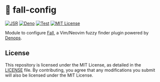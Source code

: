 # 🍂 fall-config

[![JSR](https://jsr.io/badges/@vim-fall/config)](https://jsr.io/@vim-fall/config)
[![Deno](https://img.shields.io/badge/Deno%202.x-333?logo=deno&logoColor=fff)](#)
[![Test](https://github.com/vim-fall/deno-fall-config/actions/workflows/test.yml/badge.svg)](https://github.com/vim-fall/deno-fall-config/actions/workflows/test.yml)
[![MIT License](https://img.shields.io/badge/license-MIT-blue.svg)](LICENSE)

Module to configure [Fall](https://github.com/vim-fall/fall.vim), a Vim/Neovim
fuzzy finder plugin powered by
[Denops](https://github.com/vim-denops/denops.vim).

## License

This repository is licensed under the MIT License, as detailed in the
[LICENSE](./LICENSE) file. By contributing, you agree that any modifications you
submit will also be licensed under the MIT License.

